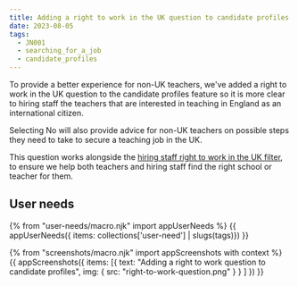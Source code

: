 ```yaml
---
title: Adding a right to work in the UK question to candidate profiles
date: 2023-08-05
tags:
  - JN001
  - searching_for_a_job
  - candidate_profiles
---
```


To provide a better experience for non-UK teachers, we've added a right to work in the UK question to the candidate profiles feature so it is more clear to hiring staff the teachers that are interested in teaching in England as an international citizen.

Selecting No will also provide advice for non-UK teachers on possible steps they need to take to secure a teaching job in the UK.

This question works alongside the [hiring staff right to work in the UK filter](/adding-a-right-to-work-filter-for-hiring-staff-on-candidate-profiles), to ensure we help both teachers and hiring staff find the right school or teacher for them.


## User needs

{% from "user-needs/macro.njk" import appUserNeeds %}
{{ appUserNeeds({ items: collections['user-need'] | slugs(tags)}) }}

{% from "screenshots/macro.njk" import appScreenshots with context %}
{{ appScreenshots({
  items: [{
    text: "Adding a right to work question to candidate profiles",
    img: { src: "right-to-work-question.png" }
  }
  ]
}) }}
